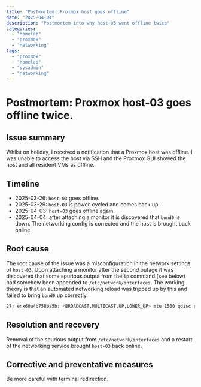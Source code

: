 ```yaml
---
title: "Postmortem: Proxmox host goes offline"
date: "2025-04-04"
description: "Postmortem into why host-03 went offline twice"
categories:
  - "homelab"
  - "proxmox"
  - "networking"
tags:
  - "proxmox"
  - "homelab"
  - "sysadmin"
  - "networking"
---
```


# Postmortem: Proxmox host-03 goes offline twice.

## Issue summary

Whilst on holiday, I received a notification that a Proxmox host was offline. I was unable to access the host via SSH and the Proxmox GUI showed the host and all resident VMs as offline.

## Timeline

- 2025-03-26: `host-03` goes offline.
- 2025-03-29: `host-03` is power-cycled and comes back up.
- 2025-04-03: `host-03` goes offline again.
- 2025-04-04: after attaching a monitor it is discovered that `bond0` is down. The networking config is corrected and the host is brought back online.

## Root cause

The root cause of the issue was a misconfiguration in the network settings of `host-03`. Upon attaching a monitor after the second outage it was discovered that some spurious output from the `ip` command (see below) had somehow been appended to `/etc/network/interfaces`. The working theory is that an automated networking reload was tripped up by this and failed to bring `bond0` up correctly.

```bash
27: enx60a4b758ba5b: <BROADCAST,MULTICAST,UP,LOWER_UP> mtu 1500 qdisc pfifo_fast master ovs-system state UP group default qlen 1000
```

## Resolution and recovery

Removal of the spurious output from `/etc/network/interfaces` and a restart of the networking service brought `host-03` back online.

## Corrective and preventative measures

Be more careful with terminal redirection.
